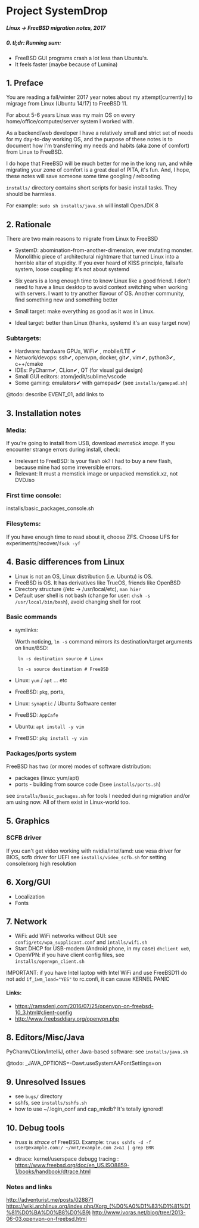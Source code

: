# Project SystemDrop
##### Linux  -> FreeBSD migration notes, 2017

##### 0. tl;dr: Running sum: 
- FreeBSD GUI programs crash a lot less than Ubuntu's.
- It feels faster (maybe because of Lumina)

## 1. Preface
You are reading a fall/winter 2017 year notes about my  attempt[currently] to migrage from Linux (Ubuntu 14/17) to FreeBSD 11. 

For about 5-6 years  Linux was my main OS on every home/office/computer/server system I worked with.

As a backend/web developer I have a relatively small and strict set of needs for my day-to-day working OS,
and the purpose of these notes is to document how I'm transferring my needs and habits (aka zone of comfort) from Linux to FreeBSD.

I do hope that FreeBSD will be much better for me in the long run, and while migrating your zone of comfort
is a great deal of PITA, it's fun. And, I hope, these notes will save someone some time googling / rebooting

`installs/` directory contains short scripts for basic install tasks. 
They should be harmless. 

For example: `sudo sh installs/java.sh` will install OpenJDK 8

## 2. Rationale
There are two main reasons to migrate from Linux to FreeBSD
- SystemD: abomination-from-another-dimension, ever mutating monster. 
Monolithic piece of architectural nightmare that turned Linux into a horrible altar of stupidity. 
If you ever heard of KISS principle, failsafe system, loose coupling: it's not  about systemd

- Six years is a long enough time to know Linux like a good friend. I don't need to have a linux desktop to avoid
context switching when working with servers. I want to try another flavour of OS. Another community, find something new and something better
- Small target: make everything as good as it was in Linux. 
- Ideal target: better than Linux (thanks, systemd it's an easy target now)

### Subtargets:
- Hardware: hardware GPUs, WiFi✔ , mobile/LTE ✔
- Network/devops: ssh✔, openvpn, docker, git✔, vim✔, python3✔, c++/cmake
- IDEs: PyCharm✔, CLion✔, QT (for visual gui design)
- Small GUI editors: atom/jedit/sublime/vscode 
- Some gaming: emulators✔ with gamepad✔ (see `installs/gamepad.sh`)

@todo: describe EVENT_01, add links to  

 
## 3. Installation notes
### Media:
If you're going to install from USB, download *memstick image*. If you encounter strange errors during install, check:
    
- Irrelevant to FreeBSD: Is your flash ok? I had to buy a new flash, because mine had some irreversible errors. 
- Relevant: It must a memstick image or unpacked memstick.xz, not DVD.iso

### First time console:
installs/basic_packages_console.sh

### Filesytems:
If you have enough time to read about it, choose ZFS. Choose UFS for experiments/recover/`fsck -yf`      
    
## 4. Basic differences from Linux
- Linux is not an OS, Linux distribution (i.e. Ubuntu) is OS.
- FreeBSD is OS. It has derivatives like TrueOS, friends like OpenBSD 
- Directory structure (/etc -> /usr/local/etc), `man hier`
- Default user shell is not bash (change for user: `chsh -s /usr/local/bin/bash`), avoid changing shell for root

### Basic commands

- symlinks:

    Worth noticing, `ln -s` command mirrors its destination/target arguments on linux/BSD:
    
    ` ln -s destination source # Linux`
    
    ` ln -s source destination # FreeBSD`


- Linux: `yum` / `apt` ... etc 
- FreeBSD: `pkg`, ports,

- Linux: `synaptic` / Ubuntu Software center
- FreeBSD: `AppCafe`

- Ubuntu: `apt install -y vim`
- FreeBSD: `pkg install -y vim`

### Packages/ports system 
FreeBSD has two (or more) modes of software distribution: 
- packages (linux: yum/apt)
- ports - building from source code ()see `installs/ports.sh`)


see `installs/basic_packages.sh` for tools I needed during migration and/or am using now. All of them exist in Linux-world too.

## 5. Graphics
### SCFB driver
If you can't get video working with nvidia/intel/amd: 
use vesa driver for BIOS, scfb driver for UEFI
see `installs/video_scfb.sh` for setting console/xorg high resolution 

## 6. Xorg/GUI
- Localization
- Fonts

## 7. Network
- WiFi: add WiFi networks without GUI: see `config/etc/wpa_supplicant.conf` and `intalls/wifi.sh`
- Start DHCP for USB-modem (Android phone, in my case) `dhclient ue0`, 
- OpenVPN: if you have client config files, see `installs/openvpn_client.sh`

IMPORTANT: if you have Intel laptop with Intel WiFi and use FreeBSD11
do not add `if_iwm_load="YES"` to rc.confi, it can cause KERNEL PANIC

#### Links:
- https://ramsdenj.com/2016/07/25/openvpn-on-freebsd-10_3.html#client-config
- http://www.freebsddiary.org/openvpn.php

## 8. Editors/Misc/Java
PyCharm/CLion/IntelliJ, other Java-based software: see `installs/java.sh`

@todo: _JAVA_OPTIONS=-Dawt.useSystemAAFontSettings=on 

## 9. Unresolved Issues
- see `bugs/` directory 
- sshfs, see `installs/sshfs.sh`
- how to use ~/.login_conf and cap_mkdb? It's totally ignored!

## 10. Debug tools 
- *truss* is *strace* of FreeBSD. Example:
`truss sshfs -d -f user@example.com:/ ~/mnt/example.com 2>&1 | grep ERR`

- dtrace: kernel/userspace debugg tracing : 
https://www.freebsd.org/doc/en_US.ISO8859-1/books/handbook/dtrace.html    

    
### Notes and links
http://adventurist.me/posts/028871
https://wiki.archlinux.org/index.php/Xorg_(%D0%A0%D1%83%D1%81%D1%81%D0%BA%D0%B8%D0%B9)
http://www.ivoras.net/blog/tree/2013-06-03.openvpn-on-freebsd.html